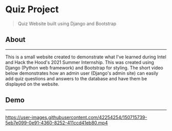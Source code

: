 # Quiz Project

> Quiz Website built using Django and Bootstrap


## About
---
This is a small website created to demonstrate what I've learned during Intel and Hack the Hood's 2021 Summer Internship. This was created using Django (Python web framework) and Bootstrap for styling. The short video below demonstrates how an admin user (Django's admin site) can easily add quiz questions and answers to the database and have them be displayed on the website.

## Demo 
---
https://user-images.githubusercontent.com/42254254/150715739-5eb7e099-0e91-4360-8252-411ccd41eb80.mp4




